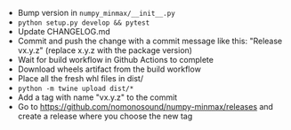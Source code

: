 * Bump version in `numpy_minmax/__init__.py`
* `python setup.py develop && pytest`
* Update CHANGELOG.md
* Commit and push the change with a commit message like this: "Release vx.y.z" (replace x.y.z with the package version)
* Wait for build workflow in Github Actions to complete
* Download wheels artifact from the build workflow
* Place all the fresh whl files in dist/
* `python -m twine upload dist/*`
* Add a tag with name "vx.y.z" to the commit
* Go to https://github.com/nomonosound/numpy-minmax/releases and create a release where you choose the new tag
